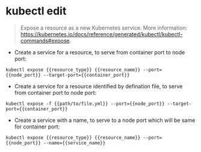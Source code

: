 # kubectl edit

> Expose a resource as a new Kubernetes service.
> More information: <https://kubernetes.io/docs/reference/generated/kubectl/kubectl-commands#expose>.

- Create a service for a resource, to serve from container port to node port:

`kubectl expose {{resource_type}} {{resource_name}} --port={{node_port}} --target-port={{container_port}}`

- Create a service for a resource identified by defination file, to serve from container port to node port:

`kubectl expose -f {{path/to/file.yml}} --port={{node_port}} --target-port={{container_port}}`

- Create a service with a name, to serve to a node port which will be same for container port:

`kubectl expose {{resource_type}} {{resource_name}} --port={{node_port}} --name={{service_name}}`

